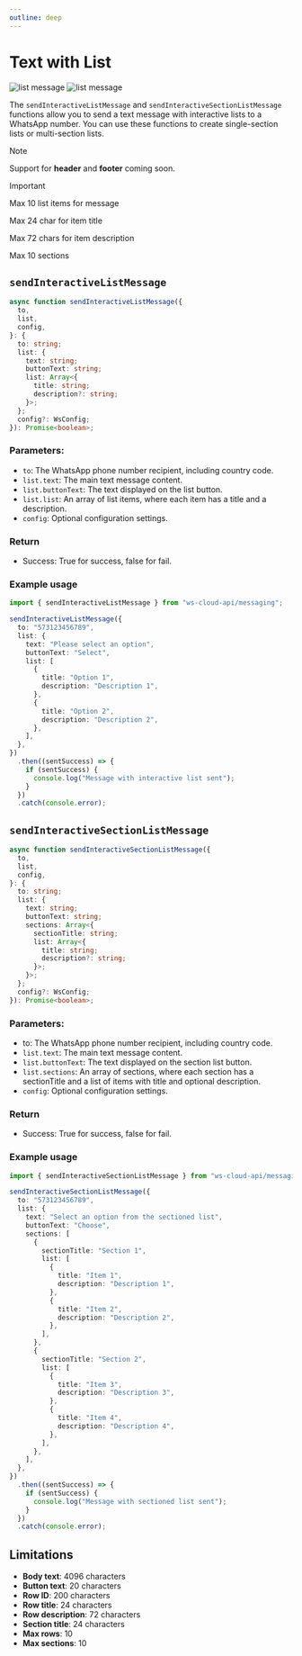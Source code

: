 ```yaml
---
outline: deep
---
```


# Text with List

[<Badge type="tip" text="api docs" />](https://developers.facebook.com/docs/whatsapp/cloud-api/messages/interactive-list-messages)

![list message](img/list-1.png)
![list message](img/list-2.png)

The `sendInteractiveListMessage` and `sendInteractiveSectionListMessage` functions allow you to send a text message with interactive lists to a WhatsApp number. You can use these functions to create single-section lists or multi-section lists.

> [!NOTE]
> Support for **header** and **footer** coming soon.

> [!IMPORTANT]
> Max 10 list items for message
>
> Max 24 char for item title
>
> Max 72 chars for item description
>
> Max 10 sections

## `sendInteractiveListMessage`

```ts
async function sendInteractiveListMessage({
  to,
  list,
  config,
}: {
  to: string;
  list: {
    text: string;
    buttonText: string;
    list: Array<{
      title: string;
      description?: string;
    }>;
  };
  config?: WsConfig;
}): Promise<boolean>;
```

### Parameters:

- `to`: The WhatsApp phone number recipient, including country code.
- `list.text`: The main text message content.
- `list.buttonText`: The text displayed on the list button.
- `list.list`: An array of list items, where each item has a title and a description.
- `config`: Optional configuration settings.

### Return

- Success: True for success, false for fail.

### Example usage

```ts
import { sendInteractiveListMessage } from "ws-cloud-api/messaging";

sendInteractiveListMessage({
  to: "573123456789",
  list: {
    text: "Please select an option",
    buttonText: "Select",
    list: [
      {
        title: "Option 1",
        description: "Description 1",
      },
      {
        title: "Option 2",
        description: "Description 2",
      },
    ],
  },
})
  .then((sentSuccess) => {
    if (sentSuccess) {
      console.log("Message with interactive list sent");
    }
  })
  .catch(console.error);
```

## `sendInteractiveSectionListMessage`

```ts
async function sendInteractiveSectionListMessage({
  to,
  list,
  config,
}: {
  to: string;
  list: {
    text: string;
    buttonText: string;
    sections: Array<{
      sectionTitle: string;
      list: Array<{
        title: string;
        description?: string;
      }>;
    }>;
  };
  config?: WsConfig;
}): Promise<boolean>;
```

### Parameters:

- to: The WhatsApp phone number recipient, including country code.
- `list.text`: The main text message content.
- `list.buttonText`: The text displayed on the section list button.
- `list.sections`: An array of sections, where each section has a sectionTitle and a list of items with title and optional description.
- `config`: Optional configuration settings.

### Return

- Success: True for success, false for fail.

### Example usage

```ts
import { sendInteractiveSectionListMessage } from "ws-cloud-api/messaging";

sendInteractiveSectionListMessage({
  to: "573123456789",
  list: {
    text: "Select an option from the sectioned list",
    buttonText: "Choose",
    sections: [
      {
        sectionTitle: "Section 1",
        list: [
          {
            title: "Item 1",
            description: "Description 1",
          },
          {
            title: "Item 2",
            description: "Description 2",
          },
        ],
      },
      {
        sectionTitle: "Section 2",
        list: [
          {
            title: "Item 3",
            description: "Description 3",
          },
          {
            title: "Item 4",
            description: "Description 4",
          },
        ],
      },
    ],
  },
})
  .then((sentSuccess) => {
    if (sentSuccess) {
      console.log("Message with sectioned list sent");
    }
  })
  .catch(console.error);
```

## Limitations

- **Body text**: 4096 characters
- **Button text**: 20 characters
- **Row ID**: 200 characters
- **Row title**: 24 characters
- **Row description**: 72 characters
- **Section title**: 24 characters
- **Max rows**: 10
- **Max sections**: 10